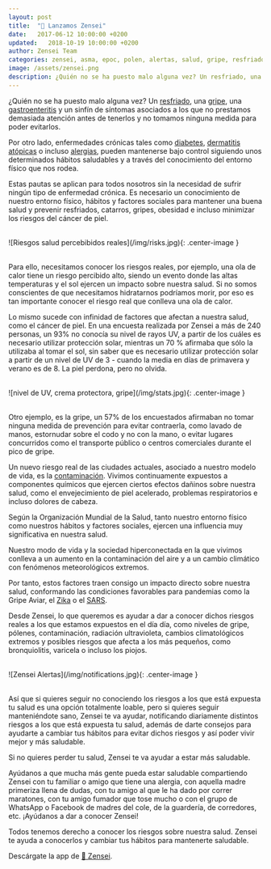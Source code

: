 ```yaml
---
layout: post
title:  "🎉 Lanzamos Zensei"
date:   2017-06-12 10:00:00 +0200
updated:   2018-10-19 10:00:00 +0200
author: Zensei Team
categories: zensei, asma, epoc, polen, alertas, salud, gripe, resfriado
image: /assets/zensei.png
description: ¿Quién no se ha puesto malo alguna vez? Un resfriado, una gripe, una gastroenteritis, y un sinfín de patologías menores y sus síntomas asociados que no les prestamos atención hasta que los sufrimos y la verdad que son un incordio en nuestro día día ...
---
```


¿Quién no se ha puesto malo alguna vez? Un [resfriado](https://medlineplus.gov/spanish/ency/article/000678.htm), una [gripe](https://medlineplus.gov/spanish/flu.html), una [gastroenteritis](https://medlineplus.gov/spanish/gastroenteritis.html) y un sinfín de síntomas asociados a los que no prestamos demasiada atención antes de tenerlos y no tomamos ninguna medida para poder evitarlos.
 
Por otro lado, enfermedades crónicas tales como [diabetes](https://medlineplus.gov/spanish/diabetes.html), [dermatitis atópicas](https://medlineplus.gov/spanish/ency/article/000853.htm) o incluso [alergias](https://medlineplus.gov/spanish/allergy.html?utm_expid=.xlgl9m0eQZGZgomQY9TCCQ.0&utm_referrer=https%3A%2F%2Fwww.google.es%2F), pueden mantenerse bajo control siguiendo  unos determinados hábitos saludables y a través del conocimiento del entorno físico que nos rodea.  
 
Estas pautas se aplican para todos nosotros sin la necesidad de sufrir ningún tipo de enfermedad crónica. Es necesario un conocimiento de nuestro entorno físico, hábitos y factores sociales para mantener una buena salud y prevenir resfriados, catarros, gripes, obesidad e incluso minimizar los riesgos del cáncer de piel. 

 
<br>
![Riesgos salud percebibidos reales](/img/risks.jpg){: .center-image }
<br>
<br>

Para ello, necesitamos conocer los riesgos reales, por ejemplo, una ola de calor tiene un riesgo percibido alto, siendo un evento donde las altas temperaturas y el sol ejercen un impacto sobre nuestra salud. Si no somos conscientes de que necesitamos hidratarnos podríamos morir, por eso es tan importante conocer el riesgo real que conlleva una ola de calor. 
 
Lo mismo sucede con infinidad de factores que afectan a nuestra salud, como el cáncer de piel. En una encuesta realizada por Zensei a más de 240 personas, un 93% no conocía su nivel de rayos UV, a partir de los cuáles es necesario utilizar protección solar, mientras un 70 % afirmaba que sólo la utilizaba  al tomar el sol, sin saber que es necesario utilizar protección solar a partir de un nivel de UV de 3 - cuando la media en días de primavera y verano es de 8. La piel perdona, pero no olvida. 

<br>
![nivel de UV, crema protectora, gripe](/img/stats.jpg){: .center-image }
<br>
<br>

Otro ejemplo, es la gripe, un 57% de los encuestados afirmaban no tomar ninguna medida de prevención para evitar contraerla, como lavado de manos, estornudar sobre el codo y no con la mano, o evitar lugares concurridos como el transporte público o centros comerciales durante el pico de  gripe. 
 
Un nuevo riesgo real de las ciudades actuales, asociado a nuestro modelo de vida, es la [contaminación](https://es.wikipedia.org/wiki/Contaminaci%C3%B3n). Vivimos continuamente expuestos a componentes químicos que ejercen ciertos efectos dañinos sobre nuestra salud, como el envejecimiento de piel acelerado, problemas respiratorios e incluso dolores de cabeza. 
 
Según la Organización Mundial de la Salud, tanto nuestro entorno físico como nuestros hábitos y factores sociales, ejercen una influencia muy significativa en nuestra salud. 

Nuestro modo de vida y la sociedad hiperconectada en la que vivimos conlleva a un aumento en la contaminación del aire y a un cambio climático con fenómenos meteorológicos extremos. 

Por tanto, estos factores traen consigo un impacto directo sobre nuestra salud, conformando las condiciones favorables para pandemias como la Gripe Aviar, el [Zika](https://espanol.cdc.gov/enes/zika/symptoms/symptoms.html) o el [SARS](https://medlineplus.gov/spanish/ency/article/007192.htm).
 
Desde Zensei, lo que queremos es ayudar a dar a conocer dichos riesgos reales a los que estamos expuestos en el día día, como niveles de gripe, pólenes, contaminación, radiación ultravioleta, cambios climatológicos extremos y posibles riesgos que afecta a los más pequeños, como bronquiolitis, varicela o incluso los piojos.
 
<br>
![Zensei Alertas](/img/notifications.jpg){: .center-image }
<br>
<br>

Así que si quieres seguir no conociendo los riesgos a los que está expuesta tu salud es una opción totalmente loable, pero si quieres seguir manteniéndote sano, Zensei te va ayudar, notificando diariamente distintos riesgos a los que está expuesta tu salud, además de darte consejos para ayudarte a cambiar tus hábitos para evitar dichos riesgos y así poder vivir mejor y más saludable.
 
Si no quieres perder tu salud, Zensei te va ayudar a estar más saludable.

Ayúdanos a que mucha más gente pueda estar saludable compartiendo Zensei con tu familiar o amigo que tiene una alergia, con aquella madre primeriza llena de dudas, con tu amigo al que le ha dado por correr maratones, con tu amigo fumador que tose mucho o con el grupo de WhatsApp o Facebook de madres del cole, de la guardería, de corredores, etc. ¡Ayúdanos a dar a conocer Zensei!
 
Todos tenemos derecho a conocer los riesgos sobre nuestra salud. Zensei te ayuda a conocerlos y cambiar tus hábitos para mantenerte saludable.

Descárgate la app de [📱 Zensei](https://zenseiapp.com).
